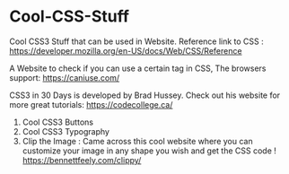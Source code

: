 # Cool-CSS-Stuff
Cool CSS3 Stuff that can be used in Website.
Reference link to CSS : https://developer.mozilla.org/en-US/docs/Web/CSS/Reference

A Website to check if you can use a certain tag in CSS, The browsers support: https://caniuse.com/

CSS3 in 30 Days is developed by Brad Hussey. Check out his website for more great tutorials: https://codecollege.ca/

1. Cool CSS3 Buttons
2. Cool CSS3 Typography
3. Clip the Image : Came across this cool website where you can customize your image in any shape you wish and get the CSS code ! https://bennettfeely.com/clippy/

